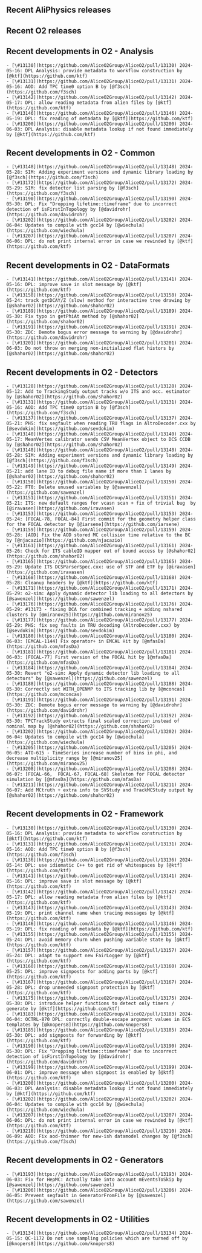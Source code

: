 ## Recent AliPhysics releases
## Recent O2 releases
## Recent developments in O2 - Analysis
	- [\#13130](https://github.com/AliceO2Group/AliceO2/pull/13130) 2024-05-16: DPL Analysis: provide metadata to workflow construction by [@ktf](https://github.com/ktf)
	- [\#13131](https://github.com/AliceO2Group/AliceO2/pull/13131) 2024-05-16: AOD: Add TPC time0 option B by [@f3sch](https://github.com/f3sch)
	- [\#13142](https://github.com/AliceO2Group/AliceO2/pull/13142) 2024-05-17: DPL: allow reading metadata from alien files by [@ktf](https://github.com/ktf)
	- [\#13146](https://github.com/AliceO2Group/AliceO2/pull/13146) 2024-05-19: DPL: fix reading of metadata by [@ktf](https://github.com/ktf)
	- [\#13200](https://github.com/AliceO2Group/AliceO2/pull/13200) 2024-06-03: DPL Analysis: disable metadata lookup if not found immediately by [@ktf](https://github.com/ktf)
## Recent developments in O2 - Common
	- [\#13148](https://github.com/AliceO2Group/AliceO2/pull/13148) 2024-05-28: SIM: Adding experiment versions and dynamic library loading by [@f3sch](https://github.com/f3sch)
	- [\#13172](https://github.com/AliceO2Group/AliceO2/pull/13172) 2024-05-29: SIM: fix detector list parsing by [@f3sch](https://github.com/f3sch)
	- [\#13190](https://github.com/AliceO2Group/AliceO2/pull/13190) 2024-05-30: DPL: Fix "Dropping lifetime::timeframe" due to incorrect detection of isFirstInTopology by [@davidrohr](https://github.com/davidrohr)
	- [\#13202](https://github.com/AliceO2Group/AliceO2/pull/13202) 2024-06-04: Updates to compile with gcc14 by [@wiechula](https://github.com/wiechula)
	- [\#13207](https://github.com/AliceO2Group/AliceO2/pull/13207) 2024-06-06: DPL: do not print internal error in case we rewinded by [@ktf](https://github.com/ktf)
## Recent developments in O2 - DataFormats
	- [\#13141](https://github.com/AliceO2Group/AliceO2/pull/13141) 2024-05-16: DPL: improve save in slot message by [@ktf](https://github.com/ktf)
	- [\#13158](https://github.com/AliceO2Group/AliceO2/pull/13158) 2024-05-24: track getDCAY/Z (slow) method for interactive tree drawing by [@shahor02](https://github.com/shahor02)
	- [\#13189](https://github.com/AliceO2Group/AliceO2/pull/13189) 2024-05-30: Fix typo in getPhiAt method by [@shahor02](https://github.com/shahor02)
	- [\#13191](https://github.com/AliceO2Group/AliceO2/pull/13191) 2024-05-30: ZDC: Demote bogus error message to warning by [@davidrohr](https://github.com/davidrohr)
	- [\#13201](https://github.com/AliceO2Group/AliceO2/pull/13201) 2024-06-03: Do not throw on merging non-initialized flat histors by [@shahor02](https://github.com/shahor02)
## Recent developments in O2 - Detectors
	- [\#13128](https://github.com/AliceO2Group/AliceO2/pull/13128) 2024-05-12: Add to TrackingStudy output tracks w/o ITS and occ. estimator by [@shahor02](https://github.com/shahor02)
	- [\#13131](https://github.com/AliceO2Group/AliceO2/pull/13131) 2024-05-16: AOD: Add TPC time0 option B by [@f3sch](https://github.com/f3sch)
	- [\#13137](https://github.com/AliceO2Group/AliceO2/pull/13137) 2024-05-21: PHS: fix segfault when reading TRU flags in AltroDecoder.cxx by [@sevdokim](https://github.com/sevdokim)
	- [\#13140](https://github.com/AliceO2Group/AliceO2/pull/13140) 2024-05-17: MeanVertex calibrator sends CSV MeanVertex object to DCS CCDB by [@shahor02](https://github.com/shahor02)
	- [\#13148](https://github.com/AliceO2Group/AliceO2/pull/13148) 2024-05-28: SIM: Adding experiment versions and dynamic library loading by [@f3sch](https://github.com/f3sch)
	- [\#13149](https://github.com/AliceO2Group/AliceO2/pull/13149) 2024-05-21: add lane ID to debug file name if more than 1 lanes by [@shahor02](https://github.com/shahor02)
	- [\#13150](https://github.com/AliceO2Group/AliceO2/pull/13150) 2024-05-22: FT0: Delete unused variables by [@sawenzel](https://github.com/sawenzel)
	- [\#13151](https://github.com/AliceO2Group/AliceO2/pull/13151) 2024-05-21: ITS: new default ranges for vcasn scan + fix of trivial bug  by [@iravasen](https://github.com/iravasen)
	- [\#13153](https://github.com/AliceO2Group/AliceO2/pull/13153) 2024-05-24: [FOCAL-78, FOCAL-84] First commit for the geometry helper class for the FOCAL detector by [@iarsene](https://github.com/iarsene)
	- [\#13159](https://github.com/AliceO2Group/AliceO2/pull/13159) 2024-05-28: [AOD] Fix the AOD stored MC collision time relative to the BC by [@njacazio](https://github.com/njacazio)
	- [\#13161](https://github.com/AliceO2Group/AliceO2/pull/13161) 2024-05-26: Check for ITS cableID mapper out of bound access by [@shahor02](https://github.com/shahor02)
	- [\#13165](https://github.com/AliceO2Group/AliceO2/pull/13165) 2024-05-29: Update ITS DCSParserSpec.cxx: use of STF and ETF by [@iravasen](https://github.com/iravasen)
	- [\#13168](https://github.com/AliceO2Group/AliceO2/pull/13168) 2024-05-28: Cleanup headers by [@ktf](https://github.com/ktf)
	- [\#13171](https://github.com/AliceO2Group/AliceO2/pull/13171) 2024-05-29: o2-sim: Apply dynamic detector lib loading to all detectors by [@sawenzel](https://github.com/sawenzel)
	- [\#13176](https://github.com/AliceO2Group/AliceO2/pull/13176) 2024-05-29: #13173 - fixing DCA for combined tracking + adding nshared clusters by [@miranov25](https://github.com/miranov25)
	- [\#13177](https://github.com/AliceO2Group/AliceO2/pull/13177) 2024-05-29: PHS: fix seg faults in TRU decoding (AltroDecoder.cxx) by [@sevdokim](https://github.com/sevdokim)
	- [\#13180](https://github.com/AliceO2Group/AliceO2/pull/13180) 2024-06-03: [EMCAL-1144] Fix operator+ in EMCAL Hit by [@mfasDa](https://github.com/mfasDa)
	- [\#13181](https://github.com/AliceO2Group/AliceO2/pull/13181) 2024-06-03: [FOCAL-77] First version of the FOCAL hit by [@mfasDa](https://github.com/mfasDa)
	- [\#13184](https://github.com/AliceO2Group/AliceO2/pull/13184) 2024-05-30: Revert "o2-sim: Apply dynamic detector lib loading to all detectors" by [@sawenzel](https://github.com/sawenzel)
	- [\#13188](https://github.com/AliceO2Group/AliceO2/pull/13188) 2024-05-30: Correctly set WITH_OPENMP to ITS tracking lib by [@mconcas](https://github.com/mconcas)
	- [\#13191](https://github.com/AliceO2Group/AliceO2/pull/13191) 2024-05-30: ZDC: Demote bogus error message to warning by [@davidrohr](https://github.com/davidrohr)
	- [\#13192](https://github.com/AliceO2Group/AliceO2/pull/13192) 2024-05-30: TPCTrackStudy extracts final scaled correction instead of nominal map by [@shahor02](https://github.com/shahor02)
	- [\#13202](https://github.com/AliceO2Group/AliceO2/pull/13202) 2024-06-04: Updates to compile with gcc14 by [@wiechula](https://github.com/wiechula)
	- [\#13205](https://github.com/AliceO2Group/AliceO2/pull/13205) 2024-06-05: ATO-615 - TimeSeries increase number of bins in phi, and decrease multiplicity range by [@miranov25](https://github.com/miranov25)
	- [\#13208](https://github.com/AliceO2Group/AliceO2/pull/13208) 2024-06-07: [FOCAL-66,  FOCAL-67, FOCAL-68] Skeleton for FOCAL detector simulation by [@mfasDa](https://github.com/mfasDa)
	- [\#13211](https://github.com/AliceO2Group/AliceO2/pull/13211) 2024-06-07: Add MCtruth + extra info to SVStudy and TrackMCStudy output by [@shahor02](https://github.com/shahor02)
## Recent developments in O2 - Framework
	- [\#13130](https://github.com/AliceO2Group/AliceO2/pull/13130) 2024-05-16: DPL Analysis: provide metadata to workflow construction by [@ktf](https://github.com/ktf)
	- [\#13131](https://github.com/AliceO2Group/AliceO2/pull/13131) 2024-05-16: AOD: Add TPC time0 option B by [@f3sch](https://github.com/f3sch)
	- [\#13136](https://github.com/AliceO2Group/AliceO2/pull/13136) 2024-05-14: DPL: use idiomatic C++ to get rid of whitespaces by [@ktf](https://github.com/ktf)
	- [\#13141](https://github.com/AliceO2Group/AliceO2/pull/13141) 2024-05-16: DPL: improve save in slot message by [@ktf](https://github.com/ktf)
	- [\#13142](https://github.com/AliceO2Group/AliceO2/pull/13142) 2024-05-17: DPL: allow reading metadata from alien files by [@ktf](https://github.com/ktf)
	- [\#13143](https://github.com/AliceO2Group/AliceO2/pull/13143) 2024-05-19: DPL: print channel name when tracing messages by [@ktf](https://github.com/ktf)
	- [\#13146](https://github.com/AliceO2Group/AliceO2/pull/13146) 2024-05-19: DPL: fix reading of metadata by [@ktf](https://github.com/ktf)
	- [\#13155](https://github.com/AliceO2Group/AliceO2/pull/13155) 2024-05-24: DPL: avoid memory churn when pushing variable state by [@ktf](https://github.com/ktf)
	- [\#13157](https://github.com/AliceO2Group/AliceO2/pull/13157) 2024-05-24: DPL: adapt to support new FairLogger by [@ktf](https://github.com/ktf)
	- [\#13160](https://github.com/AliceO2Group/AliceO2/pull/13160) 2024-05-25: DPL: improve signposts for adding parts by [@ktf](https://github.com/ktf)
	- [\#13167](https://github.com/AliceO2Group/AliceO2/pull/13167) 2024-05-28: DPL: drop unneeded signpost protection by [@ktf](https://github.com/ktf)
	- [\#13175](https://github.com/AliceO2Group/AliceO2/pull/13175) 2024-05-30: DPL: introduce helper functions to detect only timers / generate by [@ktf](https://github.com/ktf)
	- [\#13183](https://github.com/AliceO2Group/AliceO2/pull/13183) 2024-06-04: OCTRL-870 DPL: correctly double-escape argument values in ECS templates by [@knopers8](https://github.com/knopers8)
	- [\#13185](https://github.com/AliceO2Group/AliceO2/pull/13185) 2024-05-30: DPL: add signposts for forwarding by [@ktf](https://github.com/ktf)
	- [\#13190](https://github.com/AliceO2Group/AliceO2/pull/13190) 2024-05-30: DPL: Fix "Dropping lifetime::timeframe" due to incorrect detection of isFirstInTopology by [@davidrohr](https://github.com/davidrohr)
	- [\#13199](https://github.com/AliceO2Group/AliceO2/pull/13199) 2024-06-01: DPL: improve message when signpost is enabled by [@ktf](https://github.com/ktf)
	- [\#13200](https://github.com/AliceO2Group/AliceO2/pull/13200) 2024-06-03: DPL Analysis: disable metadata lookup if not found immediately by [@ktf](https://github.com/ktf)
	- [\#13202](https://github.com/AliceO2Group/AliceO2/pull/13202) 2024-06-04: Updates to compile with gcc14 by [@wiechula](https://github.com/wiechula)
	- [\#13207](https://github.com/AliceO2Group/AliceO2/pull/13207) 2024-06-06: DPL: do not print internal error in case we rewinded by [@ktf](https://github.com/ktf)
	- [\#13210](https://github.com/AliceO2Group/AliceO2/pull/13210) 2024-06-09: AOD: Fix aod-thinner for new-ish datamodel changes by [@f3sch](https://github.com/f3sch)
## Recent developments in O2 - Generators
	- [\#13193](https://github.com/AliceO2Group/AliceO2/pull/13193) 2024-06-03: Fix for HepMC: Actually take into account mEventsToSkip by [@sawenzel](https://github.com/sawenzel)
	- [\#13206](https://github.com/AliceO2Group/AliceO2/pull/13206) 2024-06-05: Prevent segfault in GeneratorFromFile by [@sawenzel](https://github.com/sawenzel)
## Recent developments in O2 - Utilities
	- [\#13134](https://github.com/AliceO2Group/AliceO2/pull/13134) 2024-05-15: QC-1172 Do not use sampling policies which are turned off by [@knopers8](https://github.com/knopers8)
